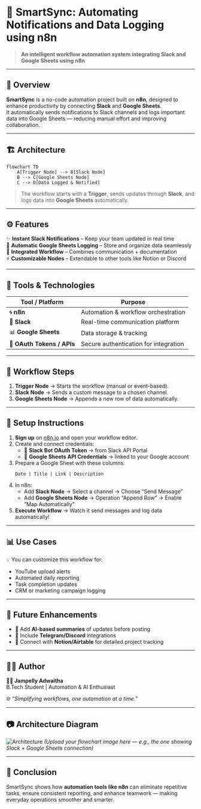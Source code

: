 # 🚀 SmartSync: Automating Notifications and Data Logging using n8n  

> **An intelligent workflow automation system integrating Slack and Google Sheets using n8n**

---

## 🧠 Overview  

**SmartSync** is a no-code automation project built on **n8n**, designed to enhance productivity by connecting **Slack** and **Google Sheets**.  
It automatically sends notifications to Slack channels and logs important data into Google Sheets — reducing manual effort and improving collaboration.

---

## 🏗️ Architecture  

```mermaid
flowchart TD
    A[Trigger Node] --> B[Slack Node]
    B --> C[Google Sheets Node]
    C --> D[Data Logged & Notified]
```

> The workflow starts with a **Trigger**, sends updates through **Slack**, and logs data into **Google Sheets** automatically.

---

## ⚙️ Features  

✨ **Instant Slack Notifications** – Keep your team updated in real time  
🧾 **Automatic Google Sheets Logging** – Store and organize data seamlessly  
🔗 **Integrated Workflow** – Combines communication + documentation  
⚡ **Customizable Nodes** – Extendable to other tools like Notion or Discord  

---

## 🧩 Tools & Technologies  

| Tool / Platform | Purpose |
|------------------|----------|
| 🌀 **n8n** | Automation & workflow orchestration |
| 💬 **Slack** | Real-time communication platform |
| 📊 **Google Sheets** | Data storage & tracking |
| 🔐 **OAuth Tokens / APIs** | Secure authentication for integration |

---

## 🔄 Workflow Steps  

1. **Trigger Node** → Starts the workflow (manual or event-based).  
2. **Slack Node** → Sends a custom message to a chosen channel.  
3. **Google Sheets Node** → Appends a new row of data automatically.  

---

## 🧰 Setup Instructions  

1. **Sign up** on [n8n.io](https://n8n.io) and open your workflow editor.  
2. Create and connect credentials:  
   - 🔑 **Slack Bot OAuth Token** → from Slack API Portal  
   - 🔑 **Google Sheets API Credentials** → linked to your Google account  
3. Prepare a Google Sheet with these columns:  
   ```
   Date | Title | Link | Description
   ```  
4. In n8n:
   - Add **Slack Node** → Select a channel → Choose “Send Message”  
   - Add **Google Sheets Node** → Operation “Append Row” → Enable “Map Automatically”  
5. **Execute Workflow** → Watch it send messages and log data automatically!  

---

## 📊 Use Cases  

💡 You can customize this workflow for:  
- YouTube upload alerts  
- Automated daily reporting  
- Task completion updates  
- CRM or marketing campaign logging  

---

## 🚧 Future Enhancements  

- 🤖 Add **AI-based summaries** of updates before posting  
- 🔔 Include **Telegram/Discord** integrations  
- 📓 Connect with **Notion/Airtable** for detailed project tracking  

---

## 🧑‍💻 Author  

**👩‍🎓 Jampelly Adwaitha**  
B.Tech Student | Automation & AI Enthusiast  

🌐 *“Simplifying workflows, one automation at a time.”*

---

## 📷 Architecture Diagram  

![Architecture](./architecture.png)
*(Upload your flowchart image here — e.g., the one showing Slack + Google Sheets connection)*

---

## 🏁 Conclusion  

SmartSync shows how **automation tools like n8n** can eliminate repetitive tasks, ensure consistent reporting, and enhance teamwork — making everyday operations smoother and smarter.  
